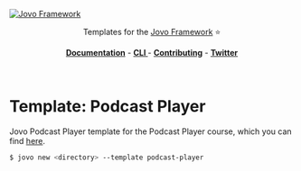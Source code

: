 [![Jovo Framework](https://www.jovo.tech/img/github-logo.png)](https://www.jovo.tech)

<p align="center">Templates for the <a href="https://github.com/jovotech/jovo-framework">Jovo Framework</a> ⭐️</p>

<p align="center">
<a href="https://www.jovo.tech/docs/"><strong>Documentation</strong></a> -
<a href="https://github.com/jovotech/jovo-cli"><strong>CLI </strong></a> - <a href="https://github.com/jovotech/jovo-framework/blob/master/.github/CONTRIBUTING.md"><strong>Contributing</strong></a> - <a href="https://twitter.com/jovotech"><strong>Twitter</strong></a></p>
<br/>

# Template: Podcast Player

Jovo Podcast Player template for the Podcast Player course, which you can find [here](https://www.jovo.tech/courses/project-3-podcast-player).

```sh
$ jovo new <directory> --template podcast-player
```


